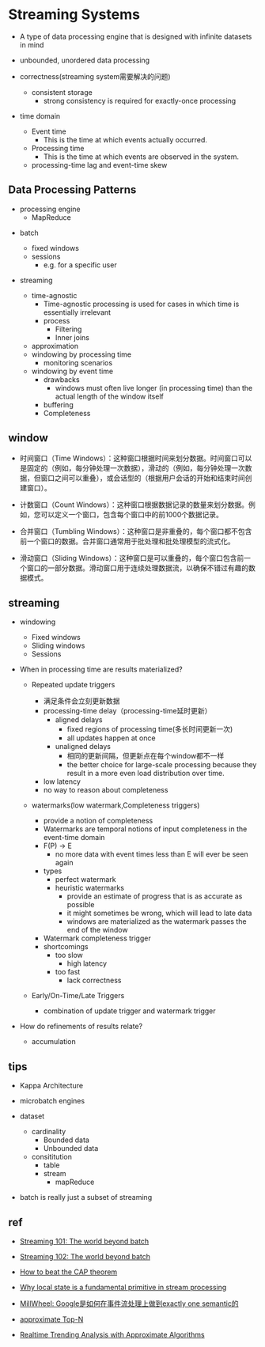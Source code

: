 # Streaming Systems
+ A type of data processing engine that is designed with infinite datasets in mind


+ unbounded, unordered data  processing

+ correctness(streaming system需要解决的问题)
    + consistent storage
        + strong consistency is required for exactly-once processing

+ time domain
    + Event time
        + This is the time at which events actually occurred.
    + Processing time
        + This is the time at which events are observed in the system.
    + processing-time lag and event-time skew 

## Data Processing Patterns
<!-- Bounded Data processing-->
+ processing engine
    + MapReduce

<!-- unbounded data processing -->
+ batch
    + fixed windows
    + sessions
        + e.g. for a specific user

+ streaming
    + time-agnostic
        + Time-agnostic processing is used for cases in which time is essentially irrelevant
        + process
            + Filtering
            + Inner joins
    + approximation
    + windowing by processing time
        + monitoring scenarios
    + windowing by event time
        + drawbacks
            + windows must often live longer (in processing time) than the actual length of the window itself
        + buffering
        + Completeness

## window
+ 时间窗口（Time Windows）：这种窗口根据时间来划分数据。时间窗口可以是固定的（例如，每分钟处理一次数据），滑动的（例如，每分钟处理一次数据，但窗口之间可以重叠），或会话型的（根据用户会话的开始和结束时间创建窗口）。

+ 计数窗口（Count Windows）：这种窗口根据数据记录的数量来划分数据。例如，您可以定义一个窗口，包含每个窗口中的前1000个数据记录。

+ 合并窗口（Tumbling Windows）：这种窗口是非重叠的，每个窗口都不包含前一个窗口的数据。合并窗口通常用于批处理和批处理模型的流式化。

+ 滑动窗口（Sliding Windows）：这种窗口是可以重叠的，每个窗口包含前一个窗口的一部分数据。滑动窗口用于连续处理数据流，以确保不错过有趣的数据模式。

## streaming
+ windowing
    + Fixed windows
    + Sliding windows
    + Sessions

+ When in processing time are results materialized?
    + Repeated update triggers
        + 满足条件会立刻更新数据
        + processing-time delay（processing-time延时更新）
            + aligned delays
                + fixed regions of processing time(多长时间更新一次)
                + all updates happen at once
            + unaligned delays
                + 相同的更新间隔，但更新点在每个window都不一样
                + the better choice for large-scale processing because they result in a more even load distribution over time.
        + low latency
        + no way to reason about completeness

    + watermarks(low watermark,Completeness triggers)
        + provide a notion of completeness 
        + Watermarks are temporal notions of input completeness in the event-time domain
        + F(P) → E
            + no more data with event times less than E will ever be seen again
        + types
            + perfect watermark
            + heuristic watermarks
                + provide an estimate of progress that is as accurate as possible
                + it might sometimes be wrong, which will lead to late data
                + windows are materialized as the watermark passes the end of the window
        + Watermark completeness trigger
        + shortcomings
            + too slow
                + high latency
            + too fast
                + lack correctness
    
    + Early/On-Time/Late Triggers
        + combination of update trigger and watermark trigger

+ How do refinements of results relate? 
    + accumulation

## tips
+ Kappa Architecture

+ microbatch engines

+ dataset
    + cardinality
        + Bounded data
        + Unbounded data
    + consititution
        + table
        + stream
            + mapReduce

+ batch is really just a subset of streaming


## ref
+ [Streaming 101: The world beyond batch](https://www.oreilly.com/radar/the-world-beyond-batch-streaming-101/)
+ [Streaming 102: The world beyond batch](https://www.oreilly.com/radar/the-world-beyond-batch-streaming-102/)
+ [How to beat the CAP theorem](http://nathanmarz.com/blog/how-to-beat-the-cap-theorem.html)
+ [Why local state is a fundamental primitive in stream processing](https://www.oreilly.com/content/why-local-state-is-a-fundamental-primitive-in-stream-processing/)


+ [MillWheel: Google是如何在事件流处理上做到exactly one semantic的](https://zhuanlan.zhihu.com/p/30560148)


+ [approximate Top-N](https://www.databricks.com/blog/2015/01/28/introducing-streaming-k-means-in-spark-1-2.html)
+ [Realtime Trending Analysis with Approximate Algorithms](https://pkghosh.wordpress.com/2014/09/10/realtime-trending-analysis-with-approximate-algorithms/)